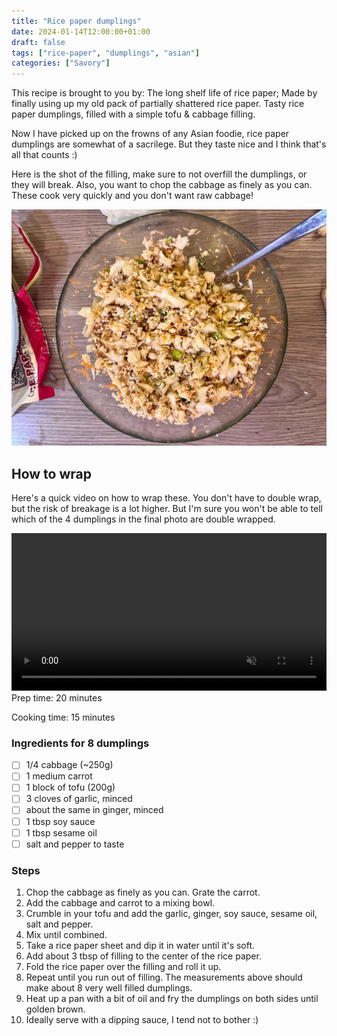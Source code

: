 ```yaml
---
title: "Rice paper dumplings"
date: 2024-01-14T12:00:00+01:00
draft: false
tags: ["rice-paper", "dumplings", "asian"]
categories: ["Savory"]
---
```


This recipe is brought to you by: The long shelf life of rice paper; Made by finally using up my old pack of partially shattered rice paper. Tasty rice paper dumplings, filled with a simple tofu & cabbage filling.

Now I have picked up on the frowns of any Asian foodie, rice paper dumplings are somewhat of a sacrilege. But they taste nice and I think that's all that counts :)

Here is the shot of the filling, make sure to not overfill the dumplings, or they will break. Also, you want to chop the cabbage as finely as you can. These cook very quickly and you don't want raw cabbage!

![Filling](filling.png)

## How to wrap
Here's a quick video on how to wrap these. You don't have to double wrap, but the risk of breakage is a lot higher. But I'm sure you won't be able to tell which of the 4 dumplings in the final photo are double wrapped.

<video width=100% controls loop muted class="video not-full-width">
    <source src="/videos/52CC3982-2200-4E6B-8349-FDE022245C15.webm" type="video/webm">
    Your browser does not support the video tag.
</video>

<div class="recipe">
Prep time: 20 minutes

Cooking time: 15 minutes

### Ingredients for 8 dumplings
- [ ] 1/4 cabbage (~250g)
- [ ] 1 medium carrot
- [ ] 1 block of tofu (200g)
- [ ] 3 cloves of garlic, minced
- [ ] about the same in ginger, minced
- [ ] 1 tbsp soy sauce
- [ ] 1 tbsp sesame oil
- [ ] salt and pepper to taste

### Steps
1. Chop the cabbage as finely as you can. Grate the carrot.
2. Add the cabbage and carrot to a mixing bowl.
3. Crumble in your tofu and add the garlic, ginger, soy sauce, sesame oil, salt and pepper.
4. Mix until combined.
5. Take a rice paper sheet and dip it in water until it's soft.
6. Add about 3 tbsp of filling to the center of the rice paper.
7. Fold the rice paper over the filling and roll it up.
8. Repeat until you run out of filling. The measurements above should make about 8 very well filled dumplings.
9. Heat up a pan with a bit of oil and fry the dumplings on both sides until golden brown.
10. Ideally serve with a dipping sauce, I tend not to bother :)

</div>
